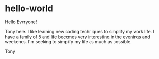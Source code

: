 # hello-world

Hello Everyone!

Tony here. I like learning new coding techniques to simplify my work life. I have a family of 5 and life becomes very interesting in the evenings and weekends. I'm seeking to simplify my life as much as possible. 

Tony
